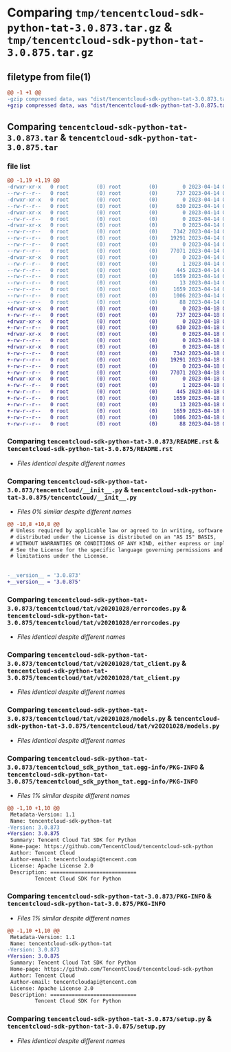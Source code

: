 # Comparing `tmp/tencentcloud-sdk-python-tat-3.0.873.tar.gz` & `tmp/tencentcloud-sdk-python-tat-3.0.875.tar.gz`

## filetype from file(1)

```diff
@@ -1 +1 @@
-gzip compressed data, was "dist/tencentcloud-sdk-python-tat-3.0.873.tar", last modified: Fri Apr 14 00:52:44 2023, max compression
+gzip compressed data, was "dist/tencentcloud-sdk-python-tat-3.0.875.tar", last modified: Tue Apr 18 00:54:13 2023, max compression
```

## Comparing `tencentcloud-sdk-python-tat-3.0.873.tar` & `tencentcloud-sdk-python-tat-3.0.875.tar`

### file list

```diff
@@ -1,19 +1,19 @@
-drwxr-xr-x   0 root         (0) root         (0)        0 2023-04-14 00:52:44.000000 tencentcloud-sdk-python-tat-3.0.873/
--rw-r--r--   0 root         (0) root         (0)      737 2023-04-14 00:52:44.000000 tencentcloud-sdk-python-tat-3.0.873/README.rst
-drwxr-xr-x   0 root         (0) root         (0)        0 2023-04-14 00:52:44.000000 tencentcloud-sdk-python-tat-3.0.873/tencentcloud/
--rw-r--r--   0 root         (0) root         (0)      630 2023-04-14 00:52:44.000000 tencentcloud-sdk-python-tat-3.0.873/tencentcloud/__init__.py
-drwxr-xr-x   0 root         (0) root         (0)        0 2023-04-14 00:52:44.000000 tencentcloud-sdk-python-tat-3.0.873/tencentcloud/tat/
--rw-r--r--   0 root         (0) root         (0)        0 2023-04-14 00:52:44.000000 tencentcloud-sdk-python-tat-3.0.873/tencentcloud/tat/__init__.py
-drwxr-xr-x   0 root         (0) root         (0)        0 2023-04-14 00:52:44.000000 tencentcloud-sdk-python-tat-3.0.873/tencentcloud/tat/v20201028/
--rw-r--r--   0 root         (0) root         (0)     7342 2023-04-14 00:52:44.000000 tencentcloud-sdk-python-tat-3.0.873/tencentcloud/tat/v20201028/errorcodes.py
--rw-r--r--   0 root         (0) root         (0)    19291 2023-04-14 00:52:44.000000 tencentcloud-sdk-python-tat-3.0.873/tencentcloud/tat/v20201028/tat_client.py
--rw-r--r--   0 root         (0) root         (0)        0 2023-04-14 00:52:44.000000 tencentcloud-sdk-python-tat-3.0.873/tencentcloud/tat/v20201028/__init__.py
--rw-r--r--   0 root         (0) root         (0)    77071 2023-04-14 00:52:44.000000 tencentcloud-sdk-python-tat-3.0.873/tencentcloud/tat/v20201028/models.py
-drwxr-xr-x   0 root         (0) root         (0)        0 2023-04-14 00:52:44.000000 tencentcloud-sdk-python-tat-3.0.873/tencentcloud_sdk_python_tat.egg-info/
--rw-r--r--   0 root         (0) root         (0)        1 2023-04-14 00:52:44.000000 tencentcloud-sdk-python-tat-3.0.873/tencentcloud_sdk_python_tat.egg-info/dependency_links.txt
--rw-r--r--   0 root         (0) root         (0)      445 2023-04-14 00:52:44.000000 tencentcloud-sdk-python-tat-3.0.873/tencentcloud_sdk_python_tat.egg-info/SOURCES.txt
--rw-r--r--   0 root         (0) root         (0)     1659 2023-04-14 00:52:44.000000 tencentcloud-sdk-python-tat-3.0.873/tencentcloud_sdk_python_tat.egg-info/PKG-INFO
--rw-r--r--   0 root         (0) root         (0)       13 2023-04-14 00:52:44.000000 tencentcloud-sdk-python-tat-3.0.873/tencentcloud_sdk_python_tat.egg-info/top_level.txt
--rw-r--r--   0 root         (0) root         (0)     1659 2023-04-14 00:52:44.000000 tencentcloud-sdk-python-tat-3.0.873/PKG-INFO
--rw-r--r--   0 root         (0) root         (0)     1006 2023-04-14 00:52:44.000000 tencentcloud-sdk-python-tat-3.0.873/setup.py
--rw-r--r--   0 root         (0) root         (0)       88 2023-04-14 00:52:44.000000 tencentcloud-sdk-python-tat-3.0.873/setup.cfg
+drwxr-xr-x   0 root         (0) root         (0)        0 2023-04-18 00:54:13.000000 tencentcloud-sdk-python-tat-3.0.875/
+-rw-r--r--   0 root         (0) root         (0)      737 2023-04-18 00:54:13.000000 tencentcloud-sdk-python-tat-3.0.875/README.rst
+drwxr-xr-x   0 root         (0) root         (0)        0 2023-04-18 00:54:13.000000 tencentcloud-sdk-python-tat-3.0.875/tencentcloud/
+-rw-r--r--   0 root         (0) root         (0)      630 2023-04-18 00:54:13.000000 tencentcloud-sdk-python-tat-3.0.875/tencentcloud/__init__.py
+drwxr-xr-x   0 root         (0) root         (0)        0 2023-04-18 00:54:13.000000 tencentcloud-sdk-python-tat-3.0.875/tencentcloud/tat/
+-rw-r--r--   0 root         (0) root         (0)        0 2023-04-18 00:54:13.000000 tencentcloud-sdk-python-tat-3.0.875/tencentcloud/tat/__init__.py
+drwxr-xr-x   0 root         (0) root         (0)        0 2023-04-18 00:54:13.000000 tencentcloud-sdk-python-tat-3.0.875/tencentcloud/tat/v20201028/
+-rw-r--r--   0 root         (0) root         (0)     7342 2023-04-18 00:54:13.000000 tencentcloud-sdk-python-tat-3.0.875/tencentcloud/tat/v20201028/errorcodes.py
+-rw-r--r--   0 root         (0) root         (0)    19291 2023-04-18 00:54:13.000000 tencentcloud-sdk-python-tat-3.0.875/tencentcloud/tat/v20201028/tat_client.py
+-rw-r--r--   0 root         (0) root         (0)        0 2023-04-18 00:54:13.000000 tencentcloud-sdk-python-tat-3.0.875/tencentcloud/tat/v20201028/__init__.py
+-rw-r--r--   0 root         (0) root         (0)    77071 2023-04-18 00:54:13.000000 tencentcloud-sdk-python-tat-3.0.875/tencentcloud/tat/v20201028/models.py
+drwxr-xr-x   0 root         (0) root         (0)        0 2023-04-18 00:54:13.000000 tencentcloud-sdk-python-tat-3.0.875/tencentcloud_sdk_python_tat.egg-info/
+-rw-r--r--   0 root         (0) root         (0)        1 2023-04-18 00:54:13.000000 tencentcloud-sdk-python-tat-3.0.875/tencentcloud_sdk_python_tat.egg-info/dependency_links.txt
+-rw-r--r--   0 root         (0) root         (0)      445 2023-04-18 00:54:13.000000 tencentcloud-sdk-python-tat-3.0.875/tencentcloud_sdk_python_tat.egg-info/SOURCES.txt
+-rw-r--r--   0 root         (0) root         (0)     1659 2023-04-18 00:54:13.000000 tencentcloud-sdk-python-tat-3.0.875/tencentcloud_sdk_python_tat.egg-info/PKG-INFO
+-rw-r--r--   0 root         (0) root         (0)       13 2023-04-18 00:54:13.000000 tencentcloud-sdk-python-tat-3.0.875/tencentcloud_sdk_python_tat.egg-info/top_level.txt
+-rw-r--r--   0 root         (0) root         (0)     1659 2023-04-18 00:54:13.000000 tencentcloud-sdk-python-tat-3.0.875/PKG-INFO
+-rw-r--r--   0 root         (0) root         (0)     1006 2023-04-18 00:54:13.000000 tencentcloud-sdk-python-tat-3.0.875/setup.py
+-rw-r--r--   0 root         (0) root         (0)       88 2023-04-18 00:54:13.000000 tencentcloud-sdk-python-tat-3.0.875/setup.cfg
```

### Comparing `tencentcloud-sdk-python-tat-3.0.873/README.rst` & `tencentcloud-sdk-python-tat-3.0.875/README.rst`

 * *Files identical despite different names*

### Comparing `tencentcloud-sdk-python-tat-3.0.873/tencentcloud/__init__.py` & `tencentcloud-sdk-python-tat-3.0.875/tencentcloud/__init__.py`

 * *Files 0% similar despite different names*

```diff
@@ -10,8 +10,8 @@
 # Unless required by applicable law or agreed to in writing, software
 # distributed under the License is distributed on an "AS IS" BASIS,
 # WITHOUT WARRANTIES OR CONDITIONS OF ANY KIND, either express or implied.
 # See the License for the specific language governing permissions and
 # limitations under the License.
 
 
-__version__ = '3.0.873'
+__version__ = '3.0.875'
```

### Comparing `tencentcloud-sdk-python-tat-3.0.873/tencentcloud/tat/v20201028/errorcodes.py` & `tencentcloud-sdk-python-tat-3.0.875/tencentcloud/tat/v20201028/errorcodes.py`

 * *Files identical despite different names*

### Comparing `tencentcloud-sdk-python-tat-3.0.873/tencentcloud/tat/v20201028/tat_client.py` & `tencentcloud-sdk-python-tat-3.0.875/tencentcloud/tat/v20201028/tat_client.py`

 * *Files identical despite different names*

### Comparing `tencentcloud-sdk-python-tat-3.0.873/tencentcloud/tat/v20201028/models.py` & `tencentcloud-sdk-python-tat-3.0.875/tencentcloud/tat/v20201028/models.py`

 * *Files identical despite different names*

### Comparing `tencentcloud-sdk-python-tat-3.0.873/tencentcloud_sdk_python_tat.egg-info/PKG-INFO` & `tencentcloud-sdk-python-tat-3.0.875/tencentcloud_sdk_python_tat.egg-info/PKG-INFO`

 * *Files 1% similar despite different names*

```diff
@@ -1,10 +1,10 @@
 Metadata-Version: 1.1
 Name: tencentcloud-sdk-python-tat
-Version: 3.0.873
+Version: 3.0.875
 Summary: Tencent Cloud Tat SDK for Python
 Home-page: https://github.com/TencentCloud/tencentcloud-sdk-python
 Author: Tencent Cloud
 Author-email: tencentcloudapi@tencent.com
 License: Apache License 2.0
 Description: ============================
         Tencent Cloud SDK for Python
```

### Comparing `tencentcloud-sdk-python-tat-3.0.873/PKG-INFO` & `tencentcloud-sdk-python-tat-3.0.875/PKG-INFO`

 * *Files 1% similar despite different names*

```diff
@@ -1,10 +1,10 @@
 Metadata-Version: 1.1
 Name: tencentcloud-sdk-python-tat
-Version: 3.0.873
+Version: 3.0.875
 Summary: Tencent Cloud Tat SDK for Python
 Home-page: https://github.com/TencentCloud/tencentcloud-sdk-python
 Author: Tencent Cloud
 Author-email: tencentcloudapi@tencent.com
 License: Apache License 2.0
 Description: ============================
         Tencent Cloud SDK for Python
```

### Comparing `tencentcloud-sdk-python-tat-3.0.873/setup.py` & `tencentcloud-sdk-python-tat-3.0.875/setup.py`

 * *Files identical despite different names*

